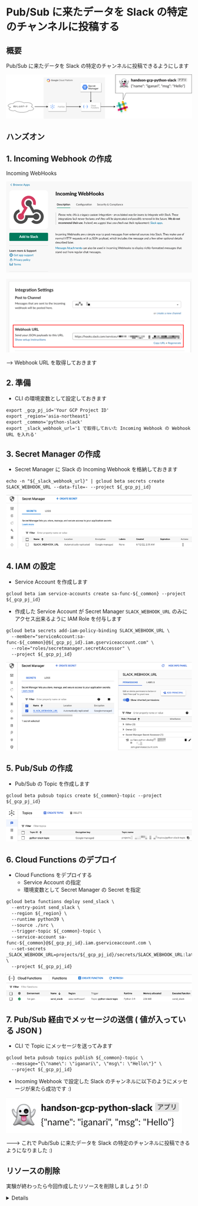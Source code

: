 # Pub/Sub に来たデータを Slack の特定のチャンネルに投稿する

## 概要

Pub/Sub に来たデータを Slack の特定のチャンネルに投稿できるようにします

![](./img/0-01.png)

## ハンズオン

## 1. Incoming Webhook の作成

Incoming WebHooks

![](./img/1-01.png)

![](./img/1-02.png)

--> Webhook URL を取得しておきます

## 2. 準備

+ CLI の環境変数として設定しておきます

```
export _gcp_pj_id='Your GCP Project ID'
export _region='asia-northeast1'
export _common='python-slack'
export _slack_webhook_url='1 で取得しておいた Incoming Webhook の Webhook URL を入れる'
```

## 3. Secret Manager の作成

+ Secret Manager に Slack の Incoming Webhook を格納しておきます

```
echo -n "${_slack_webhook_url}" | gcloud beta secrets create SLACK_WEBHOOK_URL --data-file=- --project ${_gcp_pj_id}
```

![](./img/3-01.png)


## 4. IAM の設定

+ Service Account を作成します

```
gcloud beta iam service-accounts create sa-func-${_common} --project ${_gcp_pj_id}
```

+ 作成した Service Account が Secret Manager `SLACK_WEBHOOK_URL` のみにアクセス出来るように IAM Role を付与します

```
gcloud beta secrets add-iam-policy-binding SLACK_WEBHOOK_URL \
  --member="serviceAccount:sa-func-${_common}@${_gcp_pj_id}.iam.gserviceaccount.com" \
  --role="roles/secretmanager.secretAccessor" \
  --project ${_gcp_pj_id}
```

![](./img/4-01.png)

## 5. Pub/Sub の作成

+ Pub/Sub の Topic を作成します

```
gcloud beta pubsub topics create ${_common}-topic --project ${_gcp_pj_id}
```

![](./img/5-01.png)

## 6. Cloud Functions のデプロイ

+ Cloud Functions をデプロイする
  + Service Account の指定
  + 環境変数として Secret Manager の Secret を指定

```
gcloud beta functions deploy send_slack \
  --entry-point send_slack \
  --region ${_region} \
  --runtime python39 \
  --source ./src \
  --trigger-topic ${_common}-topic \
  --service-account sa-func-${_common}@${_gcp_pj_id}.iam.gserviceaccount.com \
  --set-secrets _SLACK_WEBHOOK_URL=projects/${_gcp_pj_id}/secrets/SLACK_WEBHOOK_URL:latest \
  --project ${_gcp_pj_id}
```

![](./img/6-01.png)

## 7. Pub/Sub 経由でメッセージの送信 ( 値が入っている JSON )

+ CLI で Topic にメッセージを送ってみます

```
gcloud beta pubsub topics publish ${_common}-topic \
  --message="{\"name\": \"iganari\", \"msg\": \"Hello\"}" \
  --project ${_gcp_pj_id}
```

+ Incoming Webhook で設定した Slack のチャンネルに以下のようにメッセージが来たら成功です :)

![](./img/7-01.png)

---> これで Pub/Sub に来たデータを Slack の特定のチャンネルに投稿できるようになりました :)

## リソースの削除

実験が終わったら今回作成したリソースを削除しましょう! :D

<details>
<summary>Details</summary>


+ Cloud Functions の削除を削除します

```
gcloud beta functions delete send_slack \
  --region ${_region} \
  --project ${_gcp_pj_id} \
  -q
```

+ Pub/Sub の Topic の削除します

```
gcloud beta pubsub topics delete ${_common}-topic --project ${_gcp_pj_id}
```

</details>